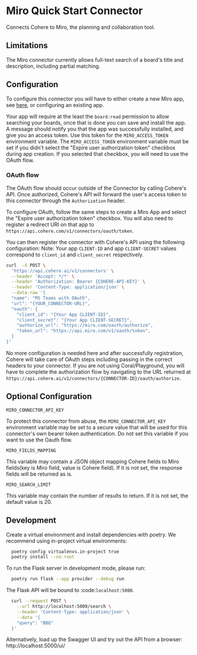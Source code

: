 # Miro Quick Start Connector

Connects Cohere to Miro, the planning and collaboration tool.

## Limitations

The Miro connector currently allows full-text search of a board's title and description, including partial matching.

## Configuration

To configure this connector you will have to either create a new Miro app, see [here](https://developers.miro.com/docs/rest-api-build-your-first-hello-world-app#step-1-create-your-app-in-miro), or configuring an existing app.

Your app will require at the least the `board:read` permission to allow searching your boards, once that is done you can save and install the app.
A message should notify you that the app was successfully installed, and give you an access token. Use this token for the `MIRO_ACCESS_TOKEN` environment variable.
The `MIRO_ACCESS_TOKEN` environment variable must be set if you didn't select the "Expire user authorization token" checkbox during app creation.
If you selected that checkbox, you will need to use the OAuth flow.

### OAuth flow
The OAuth flow should occur outside of the Connector by calling Cohere's API. Once authorized,
Cohere's API will forward the user's access token to this connector through the `Authorization` header.

To configure OAuth, follow the same steps to create a Miro App and select the "Expire user authorization token" checkbox. 
You will also need to register a redirect URI on that app to `https://api.cohere.com/v1/connectors/oauth/token`.

You can then register the connector with Cohere's API using the following configuration:
Note: Your app `CLIENT-ID` and app `CLIENT-SECRET` values correspond to `client_id` and `client_secret` respectively.

```bash
curl  -X POST \
  'https://api.cohere.ai/v1/connectors' \
  --header 'Accept: */*' \
  --header 'Authorization: Bearer {COHERE-API-KEY}' \
  --header 'Content-Type: application/json' \
  --data-raw '{
  "name": "MS Teams with OAuth",
  "url": "{YOUR_CONNECTOR-URL}",
  "oauth": {
    "client_id": "{Your App CLIENT-ID}",
    "client_secret": "{Your App CLIENT-SECRET}",
    "authorize_url": "https://miro.com/oauth/authorize",
    "token_url": "https://api.miro.com/v1/oauth/token",
  }
}'
```
No more configuration is needed here and after successfully registration, 
Cohere will take care of OAuth steps including passing in the correct headers to your connector.
If you are not using Coral/Playground, you will have to complete the authorization flow by navigating to the URL returned at 
`https://api.cohere.ai/v1/connectors/{CONNECTOR-ID}/oauth/authorize`.


## Optional Configuration
```
MIRO_CONNECTOR_API_KEY
```
To protect this connector from abuse, the `MIRO_CONNECTOR_API_KEY` environment variable may be set to a secure value
that will be used for this connector's own bearer token authentication.
Do not set this variable if you want to use the Oauth flow.

```
MIRO_FIELDS_MAPPING
```

This variable may contain a JSON object mapping Cohere fields
to Miro fields(key is Miro field, value is Cohere field).
If it is not set, the response fields will be returned as is.

```
MIRO_SEARCH_LIMIT
```

This variable may contain the number of results to return.
If it is not set, the default value is 20.


## Development

Create a virtual environment and install dependencies with poetry. We recommend using in-project virtual environments:

```bash
  poetry config virtualenvs.in-project true
  poetry install --no-root
```

To run the Flask server in development mode, please run:

```bash
  poetry run flask --app provider --debug run
```

The Flask API will be bound to :code:`localhost:5000`.

```bash
  curl --request POST \
    --url http://localhost:5000/search \
    --header 'Content-Type: application/json' \
    --data '{
    "query": "BBQ"
  }'
```

Alternatively, load up the Swagger UI and try out the API from a browser: http://localhost:5000/ui/


